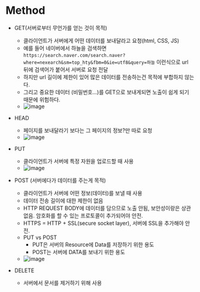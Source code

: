 # Method
- GET(서버로부터 무언가를 얻는 것이 목적)
  - 클라이언트가 서버에게 어떤 데이터를 보내달라고 요청(html, CSS, JS)
  - 예를 들어 네이버에서 하늘을 검색하면 `https://search.naver.com/search.naver?where=nexearch&sm=top_hty&fbm=0&ie=utf8&query=하늘` 이런식으로 url 뒤에 검색어가 붙어서 서버로 요청 전달
  - 하지만 url 길이에 제한이 있어 많은 데이터를 전송하는건 목적에 부합하지 않는다.
  - 그리고 중요한 데이터 (비밀번호...)를 GET으로 보내게되면 노출이 쉽게 되기 때문에 위험하다.
  - ![image](https://user-images.githubusercontent.com/69157076/175317314-766b563a-fc0c-4375-a0dd-48474fbd7273.png)

- HEAD
  - 페이지를 보내달라기 보다는 그 페이지의 정보?만 따로 요청
  - ![image](https://user-images.githubusercontent.com/69157076/175317528-214578bd-7e1e-4f20-8491-d4815d16ce9b.png)
- PUT
  - 클라이언트가 서버에 특정 자원을 업로드할 때 사용
  - ![image](https://user-images.githubusercontent.com/69157076/175318254-aff79728-3667-497b-b26e-f3d5921208d9.png)

- POST (서버에다가 데이터를 주는게 목적)
  - 클라이언트가 서버에 어떤 정보(데이터)를 보낼 때 사용
  - 데이터 전송 길이에 대한 제한이 없음
  - HTTP REQUEST BODY에 데이터를 담으므로 노출 안됨, 보안성이랑은 상관 없음. 암호화를 할 수 있는 프로토콜이 추가되어야 안전.
  - HTTPS = HTTP + SSL(secure socket layer), 서버에 SSL을 추가해야 안전. 
  - PUT vs POST
    - PUT은 서버의 Resource에 Data를 저장하기 위한 용도
    - POST는 서버에 DATA를 보내기 위한 용도   
  - ![image](https://user-images.githubusercontent.com/69157076/175318395-7b2c4972-41fc-4f96-94d0-13095af248e4.png)

- DELETE
  - 서버에서 문서를 제거하기 위해 사용 
